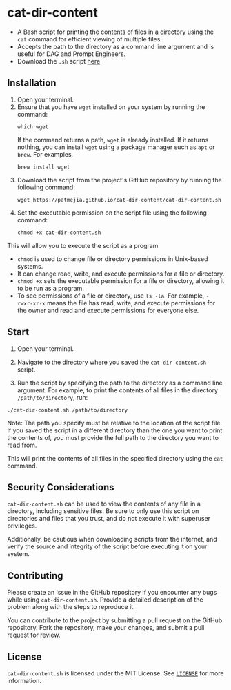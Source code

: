 # cat-dir-content

- A Bash script for printing the contents of files in a directory using the `cat` command for efficient viewing of multiple files.
- Accepts the path to the directory as a command line argument and is useful for DAG and Prompt Engineers.
- Download the `.sh` script [here](https://patimejia.github.io/cat-dir-content/cat-dir-content.sh)

## Installation

1. Open your terminal.
2. Ensure that you have `wget` installed on your system by running the command:
   ```
   which wget
   ```
   If the command returns a path, `wget` is already installed. If it returns nothing, you can install `wget` using a package manager such as `apt` or `brew`. For examples, 
   ```
   brew install wget
   ```
3. Download the script from the project's GitHub repository by running the following command:
   ```
   wget https://patmejia.github.io/cat-dir-content/cat-dir-content.sh
   ```
4. Set the executable permission on the script file using the following command:
   ```
   chmod +x cat-dir-content.sh
   ```

This will allow you to execute the script as a program.

   - `chmod` is used to change file or directory permissions in Unix-based systems.
   - It can change read, write, and execute permissions for a file or directory.
   - `chmod +x` sets the executable permission for a file or directory, allowing it to be run as a program.
   - To see permissions of a file or directory, use `ls -la`. For example, `-rwxr-xr-x` means the file has read, write, and execute permissions for the owner and read and execute permissions for everyone else.


## Start

1. Open your terminal.

2. Navigate to the directory where you saved the `cat-dir-content.sh` script.

3. Run the script by specifying the path to the directory as a command line argument. For example, to print the contents of all files in the directory `/path/to/directory`, run:

```
./cat-dir-content.sh /path/to/directory
```

Note: The path you specify must be relative to the location of the script file. If you saved the script in a different directory than the one you want to print the contents of, you must provide the full path to the directory you want to read from.

This will print the contents of all files in the specified directory using the `cat` command.

## Security Considerations

`cat-dir-content.sh` can be used to view the contents of any file in a directory, including sensitive files. Be sure to only use this script on directories and files that you trust, and do not execute it with superuser privileges.

Additionally, be cautious when downloading scripts from the internet, and verify the source and integrity of the script before executing it on your system.

## Contributing

Please create an issue in the GitHub repository if you encounter any bugs while using `cat-dir-content.sh`. Provide a detailed description of the problem along with the steps to reproduce it.

You can contribute to the project by submitting a pull request on the GitHub repository. Fork the repository, make your changes, and submit a pull request for review.

## License

`cat-dir-content.sh` is licensed under the MIT License. See [`LICENSE`](https://github.com/patimejia/cat-dir-content/blob/main/LICENSE) for more information.
